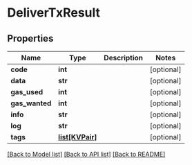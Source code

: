 # DeliverTxResult

## Properties
Name | Type | Description | Notes
------------ | ------------- | ------------- | -------------
**code** | **int** |  | [optional] 
**data** | **str** |  | [optional] 
**gas_used** | **int** |  | [optional] 
**gas_wanted** | **int** |  | [optional] 
**info** | **str** |  | [optional] 
**log** | **str** |  | [optional] 
**tags** | [**list[KVPair]**](KVPair.md) |  | [optional] 

[[Back to Model list]](../README.md#documentation-for-models) [[Back to API list]](../README.md#documentation-for-api-endpoints) [[Back to README]](../README.md)


